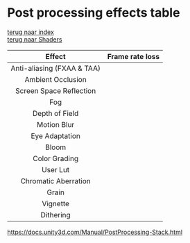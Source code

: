 # Post processing effects table

[terug naar index](/Index.md#graphics)   
[terug naar Shaders](/Graphics/ShadersPostProcessing.md) 

|Effect|Frame rate loss|
|:--:|:--:|                     
|Anti-aliasing (FXAA & TAA)     ||
|Ambient Occlusion              ||
|Screen Space Reflection        ||
|Fog                            ||
|Depth of Field                 ||
|Motion Blur                    ||
|Eye Adaptation                 ||
|Bloom                          ||
|Color Grading                  ||
|User Lut                       ||
|Chromatic Aberration           ||
|Grain                          ||
|Vignette                       ||
|Dithering                      ||

https://docs.unity3d.com/Manual/PostProcessing-Stack.html